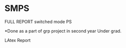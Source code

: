 # SMPS
FULL REPORT
switched mode PS

*Done as a part of grp project in second year Under grad. 

LAtex Report

